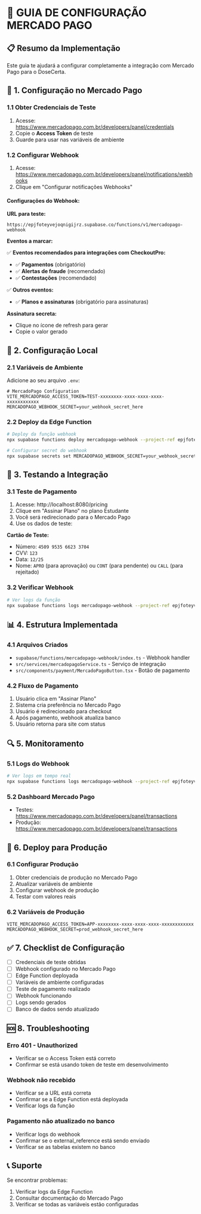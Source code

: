 # 🚀 GUIA DE CONFIGURAÇÃO MERCADO PAGO

## 📋 **Resumo da Implementação**

Este guia te ajudará a configurar completamente a integração com Mercado Pago para o DoseCerta.

## 🔧 **1. Configuração no Mercado Pago**

### **1.1 Obter Credenciais de Teste**

1. Acesse: https://www.mercadopago.com.br/developers/panel/credentials
2. Copie o **Access Token** de teste
3. Guarde para usar nas variáveis de ambiente

### **1.2 Configurar Webhook**

1. Acesse: https://www.mercadopago.com.br/developers/panel/notifications/webhooks
2. Clique em "Configurar notificações Webhooks"

#### **Configurações do Webhook:**

**URL para teste:**
```
https://epjfoteyvejoqnigijrz.supabase.co/functions/v1/mercadopago-webhook
```

**Eventos a marcar:**

✅ **Eventos recomendados para integrações com CheckoutPro:**
- ✅ **Pagamentos** (obrigatório)
- ✅ **Alertas de fraude** (recomendado)
- ✅ **Contestações** (recomendado)

✅ **Outros eventos:**
- ✅ **Planos e assinaturas** (obrigatório para assinaturas)

**Assinatura secreta:**
- Clique no ícone de refresh para gerar
- Copie o valor gerado

## 🔧 **2. Configuração Local**

### **2.1 Variáveis de Ambiente**

Adicione ao seu arquivo `.env`:

```env
# MercadoPago Configuration
VITE_MERCADOPAGO_ACCESS_TOKEN=TEST-xxxxxxxx-xxxx-xxxx-xxxx-xxxxxxxxxxxx
MERCADOPAGO_WEBHOOK_SECRET=your_webhook_secret_here
```

### **2.2 Deploy da Edge Function**

```bash
# Deploy da função webhook
npx supabase functions deploy mercadopago-webhook --project-ref epjfoteyvejoqnigijrz

# Configurar secret do webhook
npx supabase secrets set MERCADOPAGO_WEBHOOK_SECRET=your_webhook_secret_here --project-ref epjfoteyvejoqnigijrz
```

## 🧪 **3. Testando a Integração**

### **3.1 Teste de Pagamento**

1. Acesse: http://localhost:8080/pricing
2. Clique em "Assinar Plano" no plano Estudante
3. Você será redirecionado para o Mercado Pago
4. Use os dados de teste:

**Cartão de Teste:**
- Número: `4509 9535 6623 3704`
- CVV: `123`
- Data: `12/25`
- Nome: `APRO` (para aprovação) ou `CONT` (para pendente) ou `CALL` (para rejeitado)

### **3.2 Verificar Webhook**

```bash
# Ver logs da função
npx supabase functions logs mercadopago-webhook --project-ref epjfoteyvejoqnigijrz
```

## 📊 **4. Estrutura Implementada**

### **4.1 Arquivos Criados**

- `supabase/functions/mercadopago-webhook/index.ts` - Webhook handler
- `src/services/mercadopagoService.ts` - Serviço de integração
- `src/components/payment/MercadoPagoButton.tsx` - Botão de pagamento

### **4.2 Fluxo de Pagamento**

1. Usuário clica em "Assinar Plano"
2. Sistema cria preferência no Mercado Pago
3. Usuário é redirecionado para checkout
4. Após pagamento, webhook atualiza banco
5. Usuário retorna para site com status

## 🔍 **5. Monitoramento**

### **5.1 Logs do Webhook**

```bash
# Ver logs em tempo real
npx supabase functions logs mercadopago-webhook --project-ref epjfoteyvejoqnigijrz --follow
```

### **5.2 Dashboard Mercado Pago**

- Testes: https://www.mercadopago.com.br/developers/panel/transactions
- Produção: https://www.mercadopago.com.br/developers/panel/transactions

## 🚀 **6. Deploy para Produção**

### **6.1 Configurar Produção**

1. Obter credenciais de produção no Mercado Pago
2. Atualizar variáveis de ambiente
3. Configurar webhook de produção
4. Testar com valores reais

### **6.2 Variáveis de Produção**

```env
VITE_MERCADOPAGO_ACCESS_TOKEN=APP-xxxxxxxx-xxxx-xxxx-xxxx-xxxxxxxxxxxx
MERCADOPAGO_WEBHOOK_SECRET=prod_webhook_secret_here
```

## ✅ **7. Checklist de Configuração**

- [ ] Credenciais de teste obtidas
- [ ] Webhook configurado no Mercado Pago
- [ ] Edge Function deployada
- [ ] Variáveis de ambiente configuradas
- [ ] Teste de pagamento realizado
- [ ] Webhook funcionando
- [ ] Logs sendo gerados
- [ ] Banco de dados sendo atualizado

## 🆘 **8. Troubleshooting**

### **Erro 401 - Unauthorized**
- Verificar se o Access Token está correto
- Confirmar se está usando token de teste em desenvolvimento

### **Webhook não recebido**
- Verificar se a URL está correta
- Confirmar se a Edge Function está deployada
- Verificar logs da função

### **Pagamento não atualizado no banco**
- Verificar logs do webhook
- Confirmar se o external_reference está sendo enviado
- Verificar se as tabelas existem no banco

## 📞 **Suporte**

Se encontrar problemas:
1. Verificar logs da Edge Function
2. Consultar documentação do Mercado Pago
3. Verificar se todas as variáveis estão configuradas 